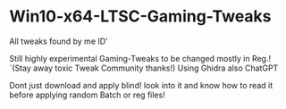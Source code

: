 # Win10-x64-LTSC-Gaming-Tweaks
All tweaks found by me ID'

Still highly experimental Gaming-Tweaks to be changed mostly in Reg.!´(Stay away toxic Tweak Community thanks!)
Using Ghidra also ChatGPT

Dont just download and apply blind! look into it and know how to read it before applying random Batch or reg files!
